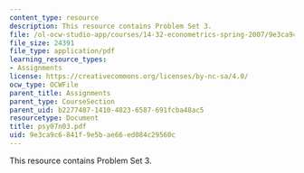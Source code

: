 ```yaml
---
content_type: resource
description: This resource contains Problem Set 3.
file: /ol-ocw-studio-app/courses/14-32-econometrics-spring-2007/9e3ca9c6841f9e5bae66ed084c29560c_psy07n03.pdf
file_size: 24391
file_type: application/pdf
learning_resource_types:
- Assignments
license: https://creativecommons.org/licenses/by-nc-sa/4.0/
ocw_type: OCWFile
parent_title: Assignments
parent_type: CourseSection
parent_uid: b2277487-1410-4823-6587-691fcba48ac5
resourcetype: Document
title: psy07n03.pdf
uid: 9e3ca9c6-841f-9e5b-ae66-ed084c29560c
---
```

This resource contains Problem Set 3.